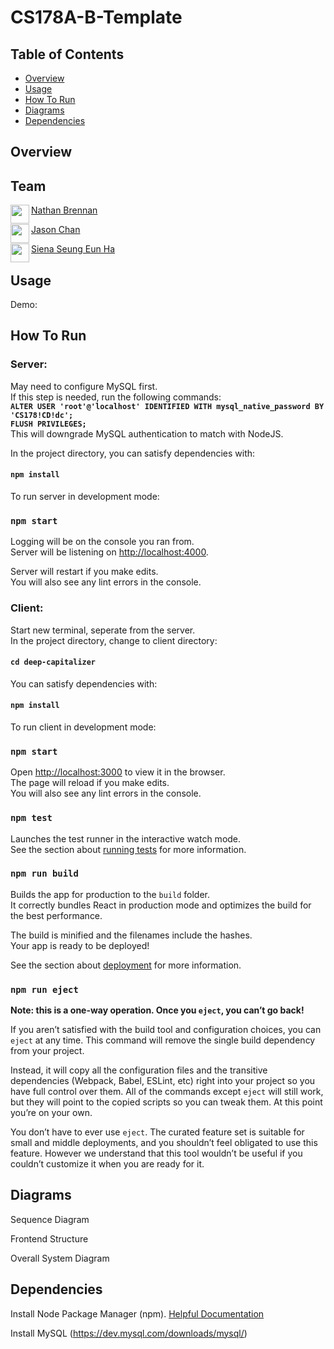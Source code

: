 # CS178A-B-Template

## Table of Contents
- [Overview](#overview)
- [Usage](#usage)
- [How To Run](#how-to-run)
- [Diagrams](#diagrams)
- [Dependencies](#dependencies)

## Overview
<Include project description>

## Team
<a href="https://github.com/GrayGorilla" target="_blank"><img src="https://avatars2.githubusercontent.com/u/43688010?s=400&u=170fcd351efcc42441c6689c3221cabac286f520&v=4" align="left" height="30px">Nathan Brennan </a>

<a href="https://github.com/jalec789" target="_blank"><img src="https://avatars0.githubusercontent.com/u/31293853?s=400&u=7659dcc0cdeeadfe836d2781844b34d80764c5f4&v=4" align="left" height="30px">Jason Chan </a>

<a href="https://github.com/sha021" target="_blank"><img src="https://avatars2.githubusercontent.com/u/43655180?s=400&u=e858756c01f86ccbeae24090f24dc0045d6997d6&v=4" align="left" height="30px">Siena Seung Eun Ha </a>

## Usage
Demo: <Link to youtube video>

<Screenshot of application>

## How To Run 

### Server:

May need to configure MySQL first.<br />
If this step is needed, run the following commands:<br />
**`ALTER USER 'root'@'localhost' IDENTIFIED WITH mysql_native_password BY 'CS178!CD!dc';`<br />
`FLUSH PRIVILEGES;`<br />**
This will downgrade MySQL authentication to match with NodeJS.

In the project directory, you can satisfy dependencies with:

#### `npm install`

To run server in development mode:

### `npm start`

Logging will be on the console you ran from.<br />
Server will be listening on [http://localhost:4000](http://localhost:4000).

Server will restart if you make edits.<br />
You will also see any lint errors in the console.


### Client:

Start new terminal, seperate from the server.<br />
In the project directory, change to client directory:

#### `cd deep-capitalizer`

You can satisfy dependencies with:

#### `npm install`

To run client in development mode:

### `npm start`

Open [http://localhost:3000](http://localhost:3000) to view it in the browser.<br />
The page will reload if you make edits.<br />
You will also see any lint errors in the console.

### `npm test`

Launches the test runner in the interactive watch mode.<br />
See the section about [running tests](https://facebook.github.io/create-react-app/docs/running-tests) for more information.

### `npm run build`

Builds the app for production to the `build` folder.<br />
It correctly bundles React in production mode and optimizes the build for the best performance.

The build is minified and the filenames include the hashes.<br />
Your app is ready to be deployed!

See the section about [deployment](https://facebook.github.io/create-react-app/docs/deployment) for more information.

### `npm run eject`

**Note: this is a one-way operation. Once you `eject`, you can’t go back!**

If you aren’t satisfied with the build tool and configuration choices, you can `eject` at any time. This command will remove the single build dependency from your project.

Instead, it will copy all the configuration files and the transitive dependencies (Webpack, Babel, ESLint, etc) right into your project so you have full control over them. All of the commands except `eject` will still work, but they will point to the copied scripts so you can tweak them. At this point you’re on your own.

You don’t have to ever use `eject`. The curated feature set is suitable for small and middle deployments, and you shouldn’t feel obligated to use this feature. However we understand that this tool wouldn’t be useful if you couldn’t customize it when you are ready for it.


## Diagrams

Sequence Diagram

Frontend Structure


Overall System Diagram

## Dependencies
Install Node Package Manager (npm). [Helpful Documentation](https://www.npmjs.com/get-npm)

Install MySQL (https://dev.mysql.com/downloads/mysql/)

